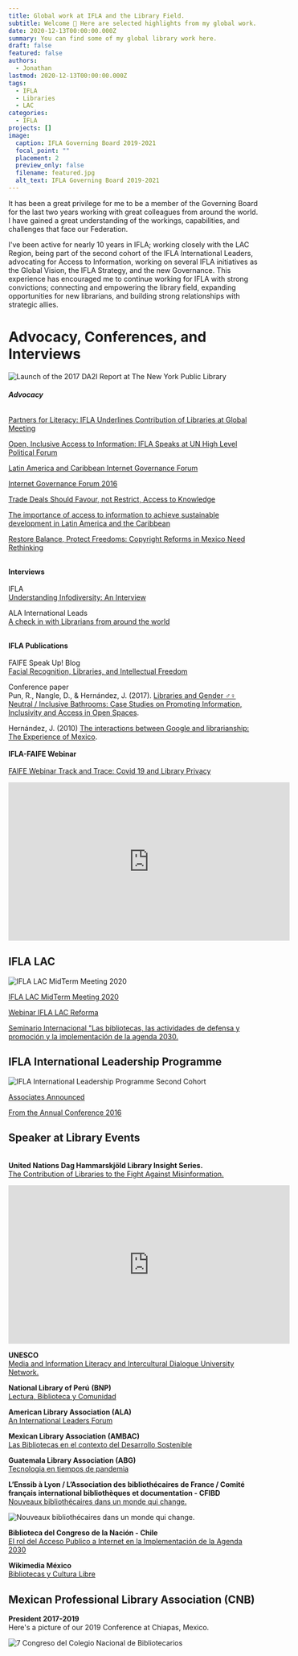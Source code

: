 ```yaml
---
title: Global work at IFLA and the Library Field.
subtitle: Welcome 👋 Here are selected highlights from my global work.
date: 2020-12-13T00:00:00.000Z
summary: You can find some of my global library work here.
draft: false
featured: false
authors:
  - Jonathan
lastmod: 2020-12-13T00:00:00.000Z
tags:
  - IFLA
  - Libraries
  - LAC
categories:
  - IFLA
projects: []
image:
  caption: IFLA Governing Board 2019-2021
  focal_point: ""
  placement: 2
  preview_only: false
  filename: featured.jpg
  alt_text: IFLA Governing Board 2019-2021
---
```

It has been a great privilege for me to be a member of the Governing Board for the last two years working with great colleagues from around the world. I have gained a great understanding of the workings, capabilities, and challenges that face our Federation.

I've been active for nearly 10 years in IFLA; working closely with the LAC Region, being part of the second cohort of the IFLA International Leaders, advocating for Access to Information, working on several IFLA initiatives as the Global Vision, the IFLA Strategy, and the new Governance. This experience has encouraged me to continue working for IFLA with strong convictions; connecting and empowering the library field, expanding opportunities for new librarians, and building strong relationships with strategic allies.

# **Advocacy, Conferences, and Interviews**

![Launch of the 2017 DA2I Report at The New York Public Library](35905294391_ddb08409f2_c.jpg "Launch of the 2017 DA2I Report at The New York Public Library")

###### **Advocacy**

[Partners for Literacy: IFLA Underlines Contribution of Libraries at Global Meeting](https://www.ifla.org/ES/node/91755)

[Open, Inclusive Access to Information: IFLA Speaks at UN High Level Political Forum](https://www.ifla.org/node/11518)

[Latin America and Caribbean Internet Governance Forum](https://www.ifla.org/node/11532)

[Internet Governance Forum 2016](https://www.ifla.org/node/11031)

[Trade Deals Should Favour, not Restrict, Access to Knowledge](https://www.ifla.org/node/18575)

[The importance of access to information to achieve sustainable development in Latin America and the Caribbean](https://www.ifla.org/node/37053)

[Restore Balance, Protect Freedoms: Copyright Reforms in Mexico Need Rethinking](https://www.ifla.org/node/93209)

\
**Interviews**  \
\
IFLA\
[Understanding Infodiversity: An Interview](https://www.ifla.org/ES/node/93576)

ALA International Leads\
[A check in with Librarians from around the world](http://www.ala.org/rt/sites/ala.org.rt/files/content/intlleads/leadsarchive/201906r.pdf#page=16)

\
**IFLA Publications** \
\
FAIFE Speak Up! Blog\
[Facial Recognition, Libraries, and Intellectual Freedom ](https://blogs.ifla.org/faife/2019/08/19/facial-recognition-libraries-and-intellectual-freedom/)

Conference paper\
Pun, R., Nangle, D., & Hernández, J. (2017). [Libraries and Gender ♂♀ Neutral / Inclusive Bathrooms: Case Studies on Promoting Information, Inclusivity and Access in Open Spaces](http://library.ifla.org/1670/1/113-pun-en.pdf).

Hernández, J. (2010) [The interactions between Google and librarianship: The Experience of Mexico](https://www.ifla.org/past-wlic/2010/140-hernandez-en.pdf).  \
\
**IFLA-FAIFE Webinar**\
\
[FAIFE Webinar Track and Trace: Covid 19 and Library Privacy](https://www.youtube.com/watch?v=0C2yCubkqT4&t=2576s)

<iframe width="560" height="315" src="https://www.youtube.com/embed/0C2yCubkqT4" frameborder="0" allow="accelerometer; autoplay; clipboard-write; encrypted-media; gyroscope; picture-in-picture" allowfullscreen></iframe>

## **IFLA LAC**

![IFLA LAC MidTerm Meeting 2020](ifla-lac.jpg "IFLA LAC MidTerm Meeting 2020")

[](https://www.youtube.com/watch?v=0C2yCubkqT4&t=2576s)[IFLA LAC MidTerm Meeting 2020](https://www.ifla.org/node/92866)

[Webinar IFLA LAC Reforma](https://www.ifla.org/ES/node/93443)

[Seminario Internacional "Las bibliotecas, las actividades de defensa y promoción y la implementación de la agenda 2030.](https://www.ifla.org/files/assets/lac/programachileesp.pdf)

## **IFLA International Leadership Programme**

![IFLA International Leadership Programme Second Cohort](ifla-leaders_0.jpg "IFLA International Leadership Programme Second Cohort")

[](https://www.youtube.com/watch?v=0C2yCubkqT4&t=2576s)[](https://www.ifla.org/node/92866)[Associates Announced](https://www.ifla.org/node/10587)

[From the Annual Conference 2016 ](https://www.ifla.org/ES/node/10801)

## **Speaker at Library Events**

\
**United Nations Dag Hammarskjöld Library Insight Series.**\
[The Contribution of Libraries to the Fight Against Misinformation.](https://research.un.org/conferences/webinars)

 <iframe width="560" height="315" src="https://www.youtube.com/embed/hyBMnVZhcMU" frameborder="0" allow="accelerometer; autoplay; clipboard-write; encrypted-media; gyroscope; picture-in-picture" allowfullscreen></iframe>

**UNESCO** \
[Media and Information Literacy and Intercultural Dialogue University Network.](https://en.unesco.org/news/memory-institutions-are-uniquely-positioned-combat-covid-19-disinformation)

**National Library of Perú** **(BNP)**\
[Lectura, Biblioteca y Comunidad ](http://aulavirtual.bnp.edu.pe/course/view.php?id=9)

**American Library Association (ALA)**\
[An International Leaders Forum](https://www.eventscribe.com/2019/ALA-Annual/fsPopup.asp?Mode=presInfo&PresentationID=499414)

**Mexican Library Association (AMBAC)**\
[Las Bibliotecas en el contexto del Desarrollo Sostenible](https://www.youtube.com/watch?v=INGsXE0nO5g)

**Guatemala Library Association (ABG)**\
[Tecnologia en tiempos de pandemia](https://www.youtube.com/watch?v=CfVZN9NUmOQ)

**L’Enssib à Lyon / L’Association des bibliothécaires de France / Comité français international bibliothèques et documentation - CFIBD** \
[Nouveaux bibliothécaires dans un monde qui change.](http://nouveauxbibliothecaires.cfibd.fr/)

![[Nouveaux bibliothécaires dans un monde qui change.](http://nouveauxbibliothecaires.cfibd.fr/)](cfibd.jpg "[Nouveaux bibliothécaires dans un monde qui change.](http://nouveauxbibliothecaires.cfibd.fr/)")

**Biblioteca del Congreso de la Nación - Chile** \
[El rol del Acceso Publico a Internet en la Implementación de la Agenda 2030](https://www.youtube.com/watch?v=oaXdHmzHlXY&t=54s)

**Wikimedia México** \
[Bibliotecas y Cultura Libre](https://www.facebook.com/watch/live/?v=2554067794805266&ref=watch_permalink) 

## **Mexican Professional Library Association (CNB)**

**President 2017-2019** \
Here's a picture of our 2019 Conference at Chiapas, Mexico.

![7 Congreso del Colegio Nacional de Bibliotecarios](congreso.jpg "7 Congreso del Colegio Nacional de Bibliotecarios")